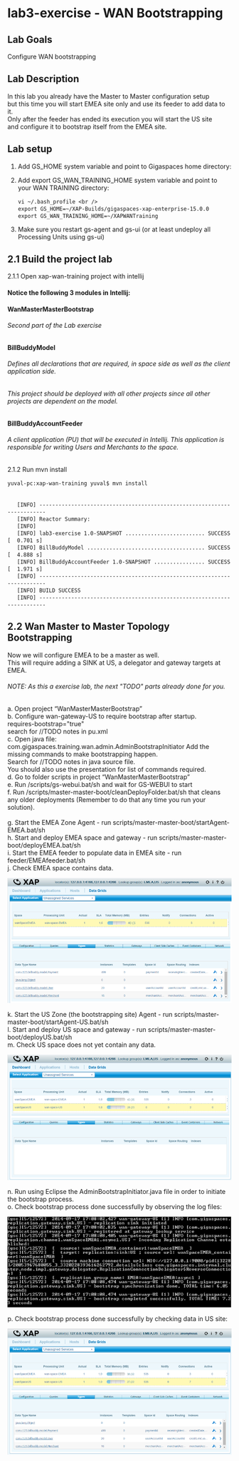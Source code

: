 # lab3-exercise - WAN Bootstrapping

## Lab Goals
Configure WAN bootstrapping <br />

## Lab Description
In this lab you already have the Master to Master configuration setup <br />
but this time you will start EMEA site only and use its feeder to add data to it. <br /> 
Only after the feeder has ended its execution you will start the US site <br />
and configure it to bootstrap itself from the EMEA site. <br />

## Lab setup
1.  Add GS_HOME system variable and point to Gigaspaces home directory: <br />
2.  Add export GS_WAN_TRAINING_HOME system variable and point to your WAN TRAINING directory: <br />

        vi ~/.bash_profile <br />
        export GS_HOME=~/XAP-Builds/gigaspaces-xap-enterprise-15.0.0
        export GS_WAN_TRAINING_HOME=~/XAPWANTraining
                               
3.  Make sure you restart gs-agent and gs-ui (or at least undeploy all Processing Units using gs-ui)
    
## 2.1	Build the project lab

2.1.1 Open xap-wan-training project with intellij <br />

#### Notice the following 3 modules in Intellij: ####

#### WanMasterMasterBootstrap #####
###### Second part of the Lab exercise

#### BillBuddyModel #####
###### Defines all declarations that are required, in space side as well as the client application side.
###### This project should be deployed with all other projects since all other projects are dependent on the model. <br />

#### BillBuddyAccountFeeder #####
###### A client application (PU) that will be executed in Intellij. This application is responsible for writing Users and Merchants to the space. <br />

       
2.1.2 Run mvn install <br />

    yuval-pc:xap-wan-training yuval$ mvn install
    
    
       [INFO] ------------------------------------------------------------------------
       [INFO] Reactor Summary:
       [INFO] 
       [INFO] lab3-exercise 1.0-SNAPSHOT ......................... SUCCESS [  0.701 s]
       [INFO] BillBuddyModel ..................................... SUCCESS [  4.888 s]
       [INFO] BillBuddyAccountFeeder 1.0-SNAPSHOT ................ SUCCESS [  1.971 s]
       [INFO] ------------------------------------------------------------------------
       [INFO] BUILD SUCCESS
       [INFO] ------------------------------------------------------------------------


    
## 2.2  Wan Master to Master Topology Bootstrapping

Now we will configure EMEA to be a master as well. <br />
This will require adding a SINK at US, a delegator and gateway targets at EMEA. <br />

###### NOTE: As this a exercise lab, the next "TODO" parts already done for you.

a.	Open project “WanMasterMasterBootstrap” <br />
b.	Configure wan-gateway-US to require bootstrap after startup. <br />
    requires-bootstrap="true" <br />
search for //TODO notes in pu.xml <br />
c.	Open java file: com.gigaspaces.training.wan.admin.AdminBootstrapInitiator
Add the missing commands to make bootstrapping happen. <br />
Search for //TODO notes in java source file. <br /> 
You should also use the presentation for list of commands required. <br />
d.	Go to folder scripts in project “WanMasterMasterBootstrap” <br />
e.	Run /scripts/gs-webui.bat/sh and wait for GS-WEBUI to start <br /> 
f.	Run /scripts/master-master-boot/cleanDeployFolder.bat/sh that cleans any older deployments (Remember to do that any time you run your solution). <br />  
g.	Start the EMEA Zone Agent  - run scripts/master-master-boot/startAgent-EMEA.bat/sh <br />
h.	Start and deploy EMEA space and gateway  - run scripts/master-master-boot/deployEMEA.bat/sh <br />
i.	Start the EMEA feeder to populate data in EMEA site - run feeder/EMEAfeeder.bat/sh <br />
j.	Check EMEA space contains data. <br />

![snapshot](Pictures/Picture1.png) <br />
    
k.	Start the US Zone (the bootstrapping site) Agent - run scripts/master-master-boot/startAgent-US.bat/sh <br />
l.	Start and deploy US space and gateway - run scripts/master-master-boot/deployUS.bat/sh <br />
m.	Check US space does not yet contain any data.

![snapshot](Pictures/Picture2.png) <br />

n.	Run using Eclipse the AdminBootstrapInitiator.java file in order to initiate the bootstrap process. <br />
o.	Check bootstrap process done successfully by observing the log files: <br />

![snapshot](Pictures/Picture3.png) <br />

p.	Check bootstrap process done successfully by checking data in US site: <br />

![snapshot](Pictures/Picture4.png) <br />